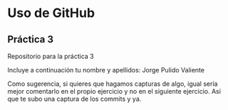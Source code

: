 # Uso de GitHub
## Práctica 3
Repositorio para la práctica 3

Incluye a continuación tu nombre y apellidos: Jorge Pulido Valiente

Como sugerencia, si quieres que hagamos capturas de algo, igual sería mejor comentarlo en el propio ejercicio y no en el siguiente ejercicio. Así que te subo una captura de los commits y ya.
